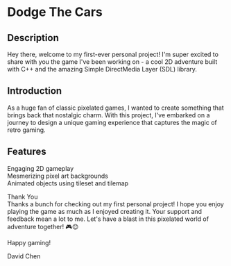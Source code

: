 # Dodge The Cars

## Description
Hey there, welcome to my first-ever personal project! I'm super excited to share with you the game I've been working on - a cool 2D adventure built with C++ and the amazing Simple DirectMedia Layer (SDL) library.

## Introduction
As a huge fan of classic pixelated games, I wanted to create something that brings back that nostalgic charm. With this project, I've embarked on a journey to design a unique gaming experience that captures the magic of retro gaming.

## Features
Engaging 2D gameplay<br>
Mesmerizing pixel art backgrounds<br>
Animated objects using tileset and tilemap<br>

Thank You<br>
Thanks a bunch for checking out my first personal project! I hope you enjoy playing the game as much as I enjoyed creating it. Your support and feedback mean a lot to me. Let's have a blast in this pixelated world of adventure together! 🎮😊

Happy gaming!<br>

David Chen




